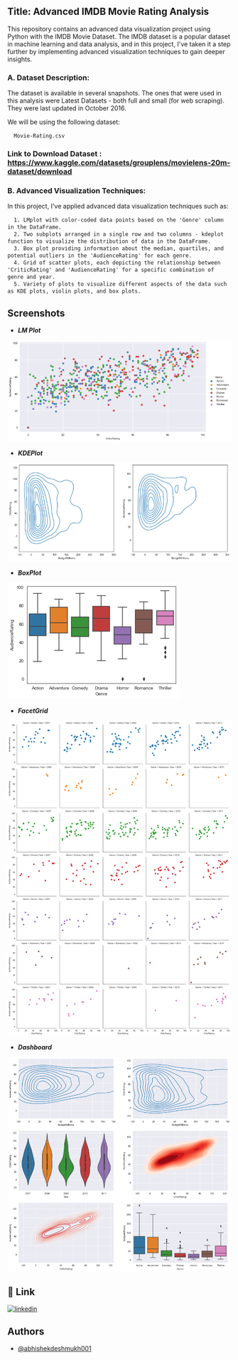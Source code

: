 ## Title: Advanced IMDB Movie Rating Analysis

This repository contains an advanced data visualization project using Python with the IMDB Movie Dataset. The IMDB dataset is a popular dataset in machine learning and data analysis, and in this project, I've taken it a step further by implementing advanced visualization techniques to gain deeper insights.

### A. Dataset Description: 
The dataset is available in several snapshots. The ones that were used in this analysis were Latest Datasets - both full and small (for web scraping). They were last updated in October 2016.

We will be using the following dataset:

      Movie-Rating.csv

### Link to Download Dataset : https://www.kaggle.com/datasets/grouplens/movielens-20m-dataset/download

### B. Advanced Visualization Techniques:
In this project, I've applied advanced data visualization techniques such as:

      1. LMplot with color-coded data points based on the 'Genre' column in the DataFrame.
      2. Two subplots arranged in a single row and two columns - kdeplot function to visualize the distribution of data in the DataFrame.
      3. Box plot providing information about the median, quartiles, and potential outliers in the 'AudienceRating' for each genre.
      4. Grid of scatter plots, each depicting the relationship between 'CriticRating' and 'AudienceRating' for a specific combination of genre and year.
      5. Variety of plots to visualize different aspects of the data such as KDE plots, violin plots, and box plots.


## Screenshots

- ***LM Plot***

![App Screenshot](https://github.com/abhishekdeshmukh001/Advanced-IMDB-Movie-Rating-Analysis/blob/main/LMplot.png?raw=true)

- ***KDEPlot***

![App Screenshot](https://github.com/abhishekdeshmukh001/Advanced-IMDB-Movie-Rating-Analysis/blob/main/KDEplot.png?raw=true)

- ***BoxPlot***

![App Screenshot](https://github.com/abhishekdeshmukh001/Advanced-IMDB-Movie-Rating-Analysis/blob/main/Boxplot.png?raw=true)

- ***FacetGrid***

![App Screenshot](https://github.com/abhishekdeshmukh001/Advanced-IMDB-Movie-Rating-Analysis/blob/main/FacetGrid.png?raw=true)

- ***Dashboard***

![App Screenshot](https://github.com/abhishekdeshmukh001/Advanced-IMDB-Movie-Rating-Analysis/blob/main/Dashboard.png?raw=true)



## 🔗 Link
[![linkedin](https://img.shields.io/badge/linkedin-0A66C2?style=for-the-badge&logo=linkedin&logoColor=white)](https://www.linkedin.com/in/abhishek-sachin-deshmukh/)



## Authors

- [@abhishekdeshmukh001](https://github.com/abhishekdeshmukh001)


